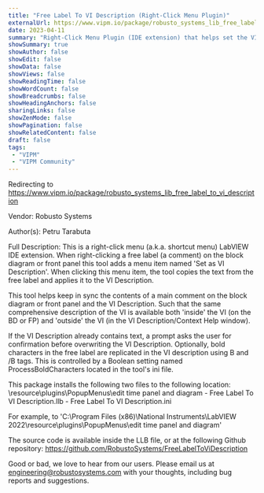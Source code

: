 ```yaml
---
title: "Free Label To VI Description (Right-Click Menu Plugin)"
externalUrl: https://www.vipm.io/package/robusto_systems_lib_free_label_to_vi_description
date: 2023-04-11
summary: "Right-Click Menu Plugin (IDE extension) that helps set the VI Description"
showSummary: true
showAuthor: false
showEdit: false
showData: false
showViews: false
showReadingTime: false
showWordCount: false
showBreadcrumbs: false
showHeadingAnchors: false
sharingLinks: false
showZenMode: false
showPagination: false
showRelatedContent: false
draft: false
tags:
 - "VIPM"
 - "VIPM Community"
---
```


Redirecting to https://www.vipm.io/package/robusto_systems_lib_free_label_to_vi_description

Vendor: Robusto Systems

Author(s): Petru Tarabuta
 
Full Description:
This is a right-click menu (a.k.a. shortcut menu) LabVIEW IDE extension. When right-clicking a free label (a comment) on the block diagram or front panel this tool adds a menu item named 'Set as VI Description'. When clicking this menu item, the tool copies the text from the free label and applies it to the VI Description.

This tool helps keep in sync the contents of a main comment on the block diagram or front panel and the VI Description. Such that the same comprehensive description of the VI is available both 'inside' the VI (on the BD or FP) and 'outside' the VI (in the VI Description/Context Help window).

If the VI Description already contains text, a prompt asks the user for confirmation before overwriting the VI Description. Optionally, bold characters in the free label are replicated in the VI description using B and /B tags. This is controlled by a Boolean setting named ProcessBoldCharacters located in the tool's ini file.

This package installs the following two files to the following location: <LabVIEW installation directory>\\resource\\plugins\\PopupMenus\\edit time panel and diagram
    - Free Label To VI Description.llb
    - Free Label To VI Description.ini

For example, to 'C:\\Program Files (x86)\\National Instruments\\LabVIEW 2022\\resource\\plugins\\PopupMenus\\edit time panel and diagram'

The source code is available inside the LLB file, or at the following Github repository: https://github.com/RobustoSystems/FreeLabelToViDescription

Good or bad, we love to hear from our users. Please email us at engineering@robustosystems.com with your thoughts, including bug reports and suggestions.